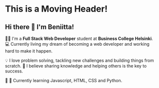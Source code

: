 <!DOCTYPE html>
<html lang="en">
<head>
  <meta charset="UTF-8">
  <meta name="viewport" content="width=device-width, initial-scale=1.0">
  <title>Moving Header Example</title>
  <style>
    @keyframes move {
      0% { transform: translateX(0); }
      50% { transform: translateX(20px); }
      100% { transform: translateX(0); }
    }

    .moving-header {
      animation: move 3s infinite;
      font-size: 2em;
    }
  </style>
</head>
<body>
  <h1 class="moving-header">This is a Moving Header!</h1>
</body>
</html>

## Hi there 👋 I'm Beniitta!

👩‍💻 I'm a **Full Stack Web Developer** student at **Business College Helsinki**. 💻 Currently living my dream of becoming a web developer and working hard to make it happen.


💡 I love problem solving, tackling new challenges and building things from scratch. 
🚀 I believe sharing knowledge and helping others is the key to success. 


🐍 🌸 Currently learning Javascript, HTML, CSS and Python. 



